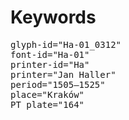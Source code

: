 # Keywords
<pre>
glyph-id="Ha-01_0312"
font-id="Ha-01"
printer-id="Ha"
printer="Jan Haller"
period="1505–1525"
place="Kraków"
PT plate="164"
</pre>
